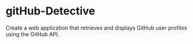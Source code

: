 # gitHub-Detective
Create a web application that retrieves and displays GitHub user profiles using the GitHub API.
